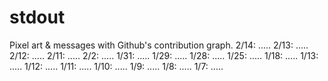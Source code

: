 # stdout
Pixel art &amp; messages with Github's contribution graph.
2/14: .....
2/13: .....
2/12: .....
2/11: .....
2/2: .....
1/31: .....
1/29: .....
1/28: .....
1/25: .....
1/18: .....
1/13: .....
1/12: .....
1/11: .....
1/10: .....
1/9: .....
1/8: .....
1/7: .....

